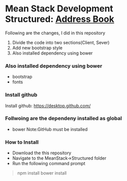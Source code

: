 # Mean Stack Development Structured: [Address Book](https://boiling-cliffs-28700.herokuapp.com/)
Following are the changes, I did in this repository

1. Divide the code into two sections(Client, Sever)
1. Add new bootstrap style
1. Also installed dependency using bower


### Also installed dependency using bower

* bootstrap
* fonts

### Install github

Install github: https://desktop.github.com/

### Follwoing are the dependeny installed as global

* bower
Note:GitHub must be installed

### How to Install
* Download the this repository
* Navigate to the MeanStack->Structured folder
* Run the following command prompt
> npm install
> bower install

